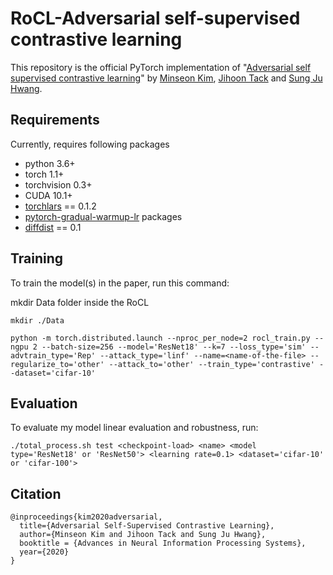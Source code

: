 # RoCL-Adversarial self-supervised contrastive learning
This repository is the official PyTorch implementation of "[Adversarial self supervised contrastive learning](https://arxiv.org/abs/2006.07589)" by [Minseon Kim](https://kim-minseon.github.io), [Jihoon Tack](https://jihoon-tack.github.io/) and [Sung Ju Hwang](http://www.sungjuhwang.com).

## Requirements

Currently, requires following packages
- python 3.6+
- torch 1.1+
- torchvision 0.3+
- CUDA 10.1+
- [torchlars](https://github.com/kakaobrain/torchlars) == 0.1.2 
- [pytorch-gradual-warmup-lr](https://github.com/ildoonet/pytorch-gradual-warmup-lr) packages 
- [diffdist](https://github.com/ag14774/diffdist) == 0.1

## Training

To train the model(s) in the paper, run this command:

mkdir Data folder inside the RoCL
```makefolder
mkdir ./Data
```

```train
python -m torch.distributed.launch --nproc_per_node=2 rocl_train.py --ngpu 2 --batch-size=256 --model='ResNet18' --k=7 --loss_type='sim' --advtrain_type='Rep' --attack_type='linf' --name=<name-of-the-file> --regularize_to='other' --attack_to='other' --train_type='contrastive' --dataset='cifar-10'
```

## Evaluation

To evaluate my model linear evaluation and robustness, run:

```eval
./total_process.sh test <checkpoint-load> <name> <model type='ResNet18' or 'ResNet50'> <learning rate=0.1> <dataset='cifar-10' or 'cifar-100'>
```


## Citation
```
@inproceedings{kim2020adversarial,
  title={Adversarial Self-Supervised Contrastive Learning},
  author={Minseon Kim and Jihoon Tack and Sung Ju Hwang},
  booktitle = {Advances in Neural Information Processing Systems},
  year={2020}
}
```


